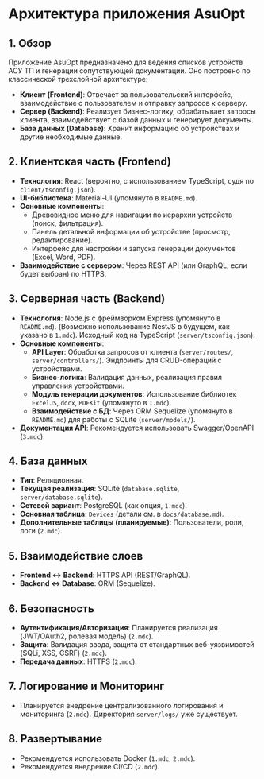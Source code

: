 # Архитектура приложения AsuOpt

## 1. Обзор

Приложение AsuOpt предназначено для ведения списков устройств АСУ ТП и генерации сопутствующей документации. Оно построено по классической трехслойной архитектуре:

*   **Клиент (Frontend)**: Отвечает за пользовательский интерфейс, взаимодействие с пользователем и отправку запросов к серверу.
*   **Сервер (Backend)**: Реализует бизнес-логику, обрабатывает запросы клиента, взаимодействует с базой данных и генерирует документы.
*   **База данных (Database)**: Хранит информацию об устройствах и другие необходимые данные.

## 2. Клиентская часть (Frontend)

*   **Технология**: React (вероятно, с использованием TypeScript, судя по `client/tsconfig.json`).
*   **UI-библиотека**: Material-UI (упомянуто в `README.md`).
*   **Основные компоненты**:
    *   Древовидное меню для навигации по иерархии устройств (поиск, фильтрация).
    *   Панель детальной информации об устройстве (просмотр, редактирование).
    *   Интерфейс для настройки и запуска генерации документов (Excel, Word, PDF).
*   **Взаимодействие с сервером**: Через REST API (или GraphQL, если будет выбран) по HTTPS.

## 3. Серверная часть (Backend)

*   **Технология**: Node.js с фреймворком Express (упомянуто в `README.md`). (Возможно использование NestJS в будущем, как указано в `1.mdc`). Исходный код на TypeScript (`server/tsconfig.json`).
*   **Основные компоненты**:
    *   **API Layer**: Обработка запросов от клиента (`server/routes/`, `server/controllers/`). Эндпоинты для CRUD-операций с устройствами.
    *   **Бизнес-логика**: Валидация данных, реализация правил управления устройствами.
    *   **Модуль генерации документов**: Использование библиотек `ExcelJS`, `docx`, `PDFKit` (упомянуто в `1.mdc`).
    *   **Взаимодействие с БД**: Через ORM Sequelize (упомянуто в `README.md`) для работы с SQLite (`server/models/`).
*   **Документация API**: Рекомендуется использовать Swagger/OpenAPI (`3.mdc`).

## 4. База данных

*   **Тип**: Реляционная.
*   **Текущая реализация**: SQLite (`database.sqlite`, `server/database.sqlite`).
*   **Сетевой вариант**: PostgreSQL (как опция, `1.mdc`).
*   **Основная таблица**: `Devices` (детали см. в `docs/database.md`).
*   **Дополнительные таблицы (планируемые)**: Пользователи, роли, логи (`2.mdc`).

## 5. Взаимодействие слоев

*   **Frontend <-> Backend**: HTTPS API (REST/GraphQL).
*   **Backend <-> Database**: ORM (Sequelize).

## 6. Безопасность

*   **Аутентификация/Авторизация**: Планируется реализация (JWT/OAuth2, ролевая модель) (`2.mdc`).
*   **Защита**: Валидация ввода, защита от стандартных веб-уязвимостей (SQLi, XSS, CSRF) (`2.mdc`).
*   **Передача данных**: HTTPS (`2.mdc`).

## 7. Логирование и Мониторинг

*   Планируется внедрение централизованного логирования и мониторинга (`2.mdc`). Директория `server/logs/` уже существует.

## 8. Развертывание

*   Рекомендуется использовать Docker (`1.mdc`, `2.mdc`).
*   Рекомендуется внедрение CI/CD (`2.mdc`).
